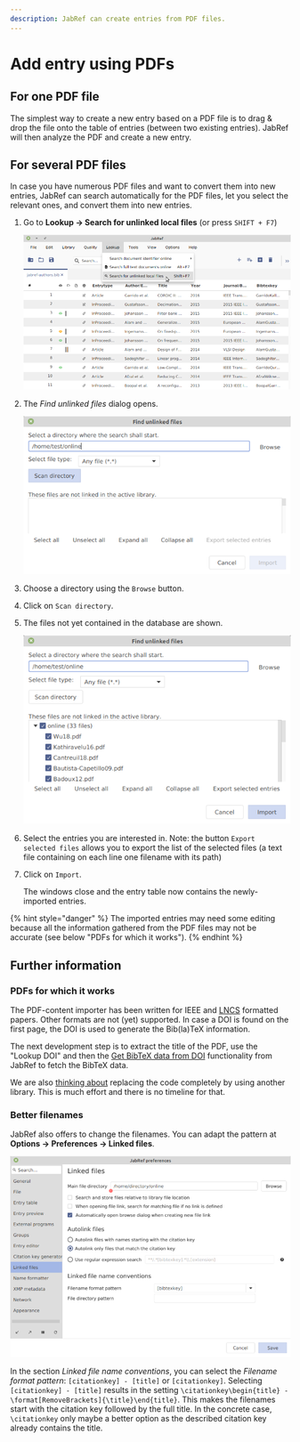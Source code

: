 ```yaml
---
description: JabRef can create entries from PDF files.
---
```


# Add entry using PDFs

## For one PDF file

The simplest way to create a new entry based on a PDF file is to drag & drop the file onto the table of entries \(between two existing entries\). JabRef will then analyze the PDF and create a new entry.

## For several PDF files

In case you have numerous PDF files and want to convert them into new entries, JabRef can search automatically for the PDF files, let you select the relevant ones, and convert them into new entries.

1. Go to **Lookup → Search for unlinked local files** \(or press `SHIFT + F7`\)

   ![FindUnlinkedFiles - Menu](../.gitbook/assets/findunlinkedfiles-menu-5.2.png)

2. The _Find unlinked files_ dialog opens.

   ![FindUnlinkedFiles - Initial dialog](../.gitbook/assets/findunlinkedfiles-window-5.2.png)

3. Choose a directory using the `Browse` button.
4. Click on `Scan directory`.
5. The files not yet contained in the database are shown.

   ![FindUnlinkedFiles - Found files](../.gitbook/assets/findunlinkedfiles-foundfiles-5.2.png)

6. Select the entries you are interested in. Note: the button `Export selected files` allows you to export the list of the selected files \(a text file containing on each line one filename with its path\)
7. Click on `Import`.

   The windows close and the entry table now contains the newly-imported entries.

{% hint style="danger" %}
The imported entries may need some editing because all the information gathered from the PDF files may not be accurate \(see below "PDFs for which it works"\).
{% endhint %}

## Further information

### PDFs for which it works

The PDF-content importer has been written for IEEE and [LNCS](https://github.com/latextemplates/LNCS) formatted papers. Other formats are not \(yet\) supported. In case a DOI is found on the first page, the DOI is used to generate the Bib\(la\)TeX information.

The next development step is to extract the title of the PDF, use the "Lookup DOI" and then the [Get BibTeX data from DOI](../finding-sorting-and-cleaning-entries/getbibtexdatafromdoi.md) functionality from JabRef to fetch the BibTeX data.

We are also [thinking about](https://github.com/koppor/jabref/issues/169) replacing the code completely by using another library. This is much effort and there is no timeline for that.

### Better filenames

JabRef also offers to change the filenames. You can adapt the pattern at **Options → Preferences → Linked files**.

![Preferences - Linked files](../.gitbook/assets/preferences-linkedfiles-5.2.png)

In the section _Linked file name conventions_, you can select the _Filename format pattern_: `[citationkey] - [title]` or `[citationkey]`. Selecting `[citationkey] - [title]` results in the setting `\citationkey\begin{title} - \format[RemoveBrackets]{\title}\end{title}`. This makes the filenames start with the citation key followed by the full title. In the concrete case, `\citationkey` only maybe a better option as the described citation key already contains the title.

